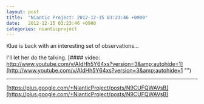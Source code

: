 ```yaml
---
layout: post
title:  "Niantic Project: 2012-12-15 03:23:46 +0900"
date:   2012-12-15 03:23:46 +0900
categories: nianticproject
---
```

Klue is back with an interesting set of observations...

I'll let her do the talking.
[#### video: http://www.youtube.com/v/AIdHh5Y64xs?version=3&amp;autohide=1](http://www.youtube.com/v/AIdHh5Y64xs?version=3&amp;autohide=1 "")
- - -
[https://plus.google.com/+NianticProject/posts/N9CUFQWAVsB](https://plus.google.com/+NianticProject/posts/N9CUFQWAVsB)
